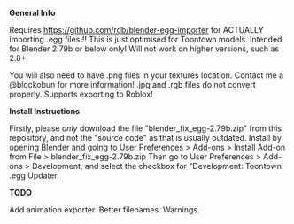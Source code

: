 **General Info**

Requires https://github.com/rdb/blender-egg-importer for ACTUALLY importing .egg files!!!
This is just optimised for Toontown models.
Intended for Blender 2.79b or below only! Will not work on higher versions, such as 2.8+

You will also need to have .png files in your textures location. Contact me a @blockobun for more information! .jpg and .rgb files do not convert properly.
Supports exporting to Roblox!

**Install Instructions**

Firstly, please *only* download the file "blender_fix_egg-2.79b.zip" from this repository, and not the "source code" as that is usually outdated.
Install by opening Blender and going to User Preferences > Add-ons >  Install Add-on from File > blender_fix_egg-2.79b.zip
Then go to User Preferences > Add-ons > Development, and select the checkbox for "Development: Toontown .egg Updater.

**TODO**

Add animation exporter.
Better filenames.
Warnings.
